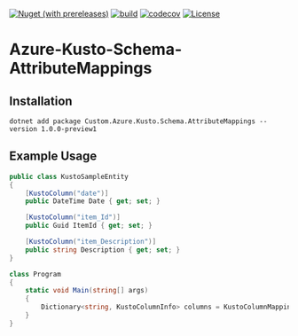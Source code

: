 [![Nuget (with prereleases)](https://img.shields.io/nuget/vpre/Custom.Azure.Kusto.Schema.AttributeMappings)](https://www.nuget.org/packages/Custom.Azure.Kusto.Schema.AttributeMappings/)
[![build](https://github.com/mateusz-opoka/Azure-Kusto-Schema-AttributeMappings/workflows/build/badge.svg?branch=master)](#)
[![codecov](https://codecov.io/gh/mateusz-opoka/Azure-Kusto-Schema-AttributeMappings/branch/master/graph/badge.svg)](https://codecov.io/gh/mateusz-opoka/Azure-Kusto-Schema-AttributeMappings)
[![License](https://img.shields.io/badge/License-Apache%202.0-blue.svg)](https://github.com/mateusz-opoka/Azure-Kusto-Schema-AttributeMappings/blob/master/LICENSE)

# Azure-Kusto-Schema-AttributeMappings

## Installation
```
dotnet add package Custom.Azure.Kusto.Schema.AttributeMappings --version 1.0.0-preview1
```

## Example Usage
```csharp
public class KustoSampleEntity
{
    [KustoColumn("date")]
    public DateTime Date { get; set; }

    [KustoColumn("item_Id")]
    public Guid ItemId { get; set; }

    [KustoColumn("item_Description")]
    public string Description { get; set; }
}

class Program
{
    static void Main(string[] args)
    {
        Dictionary<string, KustoColumnInfo> columns = KustoColumnMappingsBuilder.Build<KustoSampleEntity>();
    }
}
```
